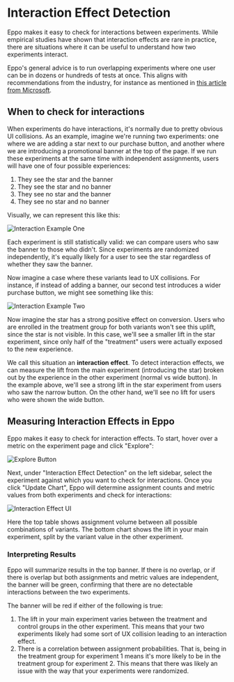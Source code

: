 # Interaction Effect Detection

Eppo makes it easy to check for interactions between experiments. While empirical studies have shown that interaction effects are rare in practice, there are situations where it can be useful to understand how two experiments interact.

Eppo's general advice is to run overlapping experiments where one user can be in dozens or hundreds of tests at once. This aligns with recommendations from the industry, for instance as mentioned in [this article from Microsoft](https://www.microsoft.com/en-us/research/articles/a-b-interactions-a-call-to-relax/).

## When to check for interactions

When experiments do have interactions, it's normally due to pretty obvious UI collisions. As an example, imagine we're running two experiments: one where we are adding a star next to our purchase button, and another where we are introducing a promotional banner at the top of the page. If we run these experiments at the same time with independent assignments, users will have one of four possible experiences:

1. They see the star and the banner
2. They see the star and no banner
3. They see no star and the banner
4. They see no star and no banner

Visually, we can represent this like this:

![Interaction Example One](/img/experiments/interactions/overlap-example-1.png)

Each experiment is still statistically valid: we can compare users who saw the banner to those who didn't. Since experiments are randomized independently, it's equally likely for a user to see the star regardless of whether they saw the banner.

Now imagine a case where these variants lead to UX collisions. For instance, if instead of adding a banner, our second test introduces a wider purchase button, we might see something like this:

![Interaction Example Two](/img/experiments/interactions/overlap-example-2.png)

Now imagine the star has a strong positive effect on conversion. Users who are enrolled in the treatment group for both variants won't see this uplift, since the star is not visible. In this case, we'll see a smaller lift in the star experiment, since only half of the "treatment" users were actually exposed to the new experience.

We call this situation an **interaction effect**. To detect interaction effects, we can measure the lift from the main experiment (introducing the star) broken out by the experience in the other experiment (normal vs wide button). In the example above, we'll see a strong lift in the star experiment from users who saw the narrow button. On the other hand, we'll see no lift for users who were shown the wide button.

## Measuring Interaction Effects in Eppo

Eppo makes it easy to check for interaction effects. To start, hover over a metric on the experiment page and click "Explore":

![Explore Button](/img/experiments/interactions/explore-button.png)

Next, under "Interaction Effect Detection" on the left sidebar, select the experiment against which you want to check for interactions. Once you click "Update Chart", Eppo will determine assignment counts and metric values from both experiments and check for interactions:

![Interaction Effect UI](/img/experiments/interactions/interaction-effect-ui.png)

Here the top table shows assignment volume between all possible combinations of variants. The bottom chart shows the lift in your main experiment, split by the variant value in the other experiment.

### Interpreting Results

Eppo will summarize results in the top banner. If there is no overlap, or if there is overlap but both assignments and metric values are independent, the banner will be green, confirming that there are no detectable interactions between the two experiments. 

The banner will be red if either of the following is true: 

1. The lift in your main experiment varies between the treatment and control groups in the other experiment. This means that your two experiments likely had some sort of UX collision leading to an interaction effect.
2. There is a correlation between assignment probabilities. That is, being in the treatment group for experiment 1 means it's more likely to be in the treatment group for experiment 2. This means that there was likely an issue with the way that your experiments were randomized.
